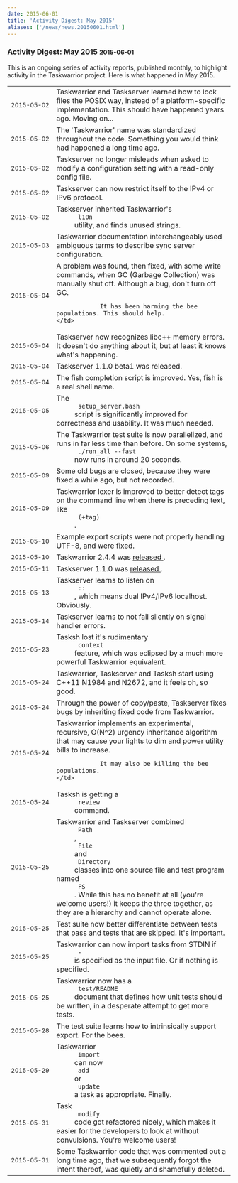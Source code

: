 ```yaml
---
date: 2015-06-01
title: 'Activity Digest: May 2015'
aliases: ['/news/news.20150601.html']
---
```

<div class="col-md-8 main">
 <div class="row">
  <h3>
   Activity Digest: May 2015
   <small>
    2015-06-01
   </small>
  </h3>
  <p>
   This is an ongoing series of activity reports, published monthly,
            to highlight activity in the Taskwarrior project. Here is what
            happened in May 2015.
  </p>
  <table class="table table-striped table-compact">
   <tr>
    <td style="white-space: nowrap;">
     <small>
      2015-05-02
     </small>
    </td>
    <td>
     Taskwarrior and Taskserver learned how to lock files the POSIX
                way, instead of a platform-specific implementation. This should
                have happened years ago.  Moving on...
    </td>
   </tr>
   <tr>
    <td>
     <small>
      2015-05-02
     </small>
    </td>
    <td>
     The 'Taskwarrior' name was standardized throughout the code.
                Something you would think had happened a long time ago.
    </td>
   </tr>
   <tr>
    <td>
     <small>
      2015-05-02
     </small>
    </td>
    <td>
     Taskserver no longer misleads when asked to modify a configuration
                setting with a read-only config file.
    </td>
   </tr>
   <tr>
    <td>
     <small>
      2015-05-02
     </small>
    </td>
    <td>
     Taskserver can now restrict itself to the IPv4 or IPv6 protocol.
    </td>
   </tr>
   <tr>
    <td>
     <small>
      2015-05-02
     </small>
    </td>
    <td>
     Taskserver inherited Taskwarrior's
     <code>
      l10n
     </code>
     utility,
                and finds unused strings.
    </td>
   </tr>
   <tr>
    <td>
     <small>
      2015-05-03
     </small>
    </td>
    <td>
     Taskwarrior documentation interchangeably used ambiguous terms
                to describe sync server configuration.
    </td>
   </tr>
   <tr>
    <td>
     <small>
      2015-05-04
     </small>
    </td>
    <td>
     A problem was found, then fixed, with some write commands, when
                GC (Garbage Collection) was manually shut off. Although a bug,
                don't turn off GC.

                It has been harming the bee populations. This should help.
    </td>
   </tr>
   <tr>
    <td>
     <small>
      2015-05-04
     </small>
    </td>
    <td>
     Taskserver now recognizes libc++ memory errors. It doesn't do
                anything about it, but at least it knows what's happening.
    </td>
   </tr>
   <tr>
    <td>
     <small>
      2015-05-04
     </small>
    </td>
    <td>
     Taskserver 1.1.0 beta1 was released.
    </td>
   </tr>
   <tr>
    <td>
     <small>
      2015-05-04
     </small>
    </td>
    <td>
     The fish completion script is improved.  Yes, fish is a real
                shell name.
    </td>
   </tr>
   <tr>
    <td>
     <small>
      2015-05-05
     </small>
    </td>
    <td>
     The
     <code>
      setup_server.bash
     </code>
     script is significantly
                improved for correctness and usability. It was much needed.
    </td>
   </tr>
   <tr>
    <td>
     <small>
      2015-05-06
     </small>
    </td>
    <td>
     The Taskwarrior test suite is now parallelized, and runs in far
                less time than before. On some systems,
     <code>
      ./run_all --fast
     </code>
     now runs in around 20 seconds.
    </td>
   </tr>
   <tr>
    <td>
     <small>
      2015-05-09
     </small>
    </td>
    <td>
     Some old bugs are closed, because they were fixed a while ago,
                but not recorded.
    </td>
   </tr>
   <tr>
    <td>
     <small>
      2015-05-09
     </small>
    </td>
    <td>
     Taskwarrior lexer is improved to better detect tags on the
                command line when there is preceding text, like
     <code>
      (+tag)
     </code>
     .
    </td>
   </tr>
   <tr>
    <td>
     <small>
      2015-05-10
     </small>
    </td>
    <td>
     Example export scripts were not properly handling UTF-8, and
                were fixed.
    </td>
   </tr>
   <tr>
    <td>
     <small>
      2015-05-10
     </small>
    </td>
    <td>
     Taskwarrior 2.4.4 was
     <a href="/news/news.20150510.html">
      released
     </a>
     .
    </td>
   </tr>
   <tr>
    <td>
     <small>
      2015-05-11
     </small>
    </td>
    <td>
     Taskserver 1.1.0 was
     <a href="/news/news.20150511.html">
      released
     </a>
     .
    </td>
   </tr>
   <tr>
    <td>
     <small>
      2015-05-13
     </small>
    </td>
    <td>
     Taskserver learns to listen on
     <code>
      ::
     </code>
     , which means dual
                IPv4/IPv6 localhost. Obviously.
    </td>
   </tr>
   <tr>
    <td>
     <small>
      2015-05-14
     </small>
    </td>
    <td>
     Taskserver learns to not fail silently on signal handler errors.
    </td>
   </tr>
   <tr>
    <td>
     <small>
      2015-05-23
     </small>
    </td>
    <td>
     Tasksh lost it's rudimentary
     <code>
      context
     </code>
     feature, which
                was eclipsed by a much more powerful Taskwarrior equivalent.
    </td>
   </tr>
   <tr>
    <td>
     <small>
      2015-05-24
     </small>
    </td>
    <td>
     Taskwarrior, Taskserver and Tasksh start using C++11 N1984 and
                N2672, and it feels oh, so good.
    </td>
   </tr>
   <tr>
    <td>
     <small>
      2015-05-24
     </small>
    </td>
    <td>
     Through the power of copy/paste, Taskserver fixes bugs by
                inheriting fixed code from Taskwarrior.
    </td>
   </tr>
   <tr>
    <td>
     <small>
      2015-05-24
     </small>
    </td>
    <td>
     Taskwarrior implements an experimental, recursive, O(N^2) urgency
                inheritance algorithm that may cause your lights to dim and power
                utility bills to increase.

                It may also be killing the bee populations.
    </td>
   </tr>
   <tr>
    <td>
     <small>
      2015-05-24
     </small>
    </td>
    <td>
     Tasksh is getting a
     <code>
      review
     </code>
     command.
    </td>
   </tr>
   <tr>
    <td>
     <small>
      2015-05-25
     </small>
    </td>
    <td>
     Taskwarrior and Taskserver combined
     <code>
      Path
     </code>
     ,
     <code>
      File
     </code>
     and
     <code>
      Directory
     </code>
     classes into one
                source file and test program named
     <code>
      FS
     </code>
     .  While this
                has no benefit at all (you're welcome users!) it keeps the three
                together, as they are a hierarchy and cannot operate alone.
    </td>
   </tr>
   <tr>
    <td>
     <small>
      2015-05-25
     </small>
    </td>
    <td>
     Test suite now better differentiate between tests that pass and
                tests that are skipped. It's important.
    </td>
   </tr>
   <tr>
    <td>
     <small>
      2015-05-25
     </small>
    </td>
    <td>
     Taskwarrior can now import tasks from STDIN if
     <code>
      -
     </code>
     is
                specified as the input file.  Or if nothing is specified.
    </td>
   </tr>
   <tr>
    <td>
     <small>
      2015-05-25
     </small>
    </td>
    <td>
     Taskwarrior now has a
     <code>
      test/README
     </code>
     document that
                defines how unit tests should be written, in a desperate attempt
                to get more tests.
    </td>
   </tr>
   <tr>
    <td>
     <small>
      2015-05-28
     </small>
    </td>
    <td>
     The test suite learns how to intrinsically support export.
                For the bees.
    </td>
   </tr>
   <tr>
    <td>
     <small>
      2015-05-29
     </small>
    </td>
    <td>
     Taskwarrior
     <code>
      import
     </code>
     can now
     <code>
      add
     </code>
     or
     <code>
      update
     </code>
     a task as appropriate. Finally.
    </td>
   </tr>
   <tr>
    <td>
     <small>
      2015-05-31
     </small>
    </td>
    <td>
     Task
     <code>
      modify
     </code>
     code got refactored nicely, which makes
                it easier for the developers to look at without convulsions.
                You're welcome users!
    </td>
   </tr>
   <tr>
    <td>
     <small>
      2015-05-31
     </small>
    </td>
    <td>
     Some Taskwarrior code that was commented out a long time ago,
                that we subsequently forgot the intent thereof, was quietly and
                shamefully deleted.
    </td>
   </tr>
  </table>
  <br/>
  <br/>
 </div>
</div>

